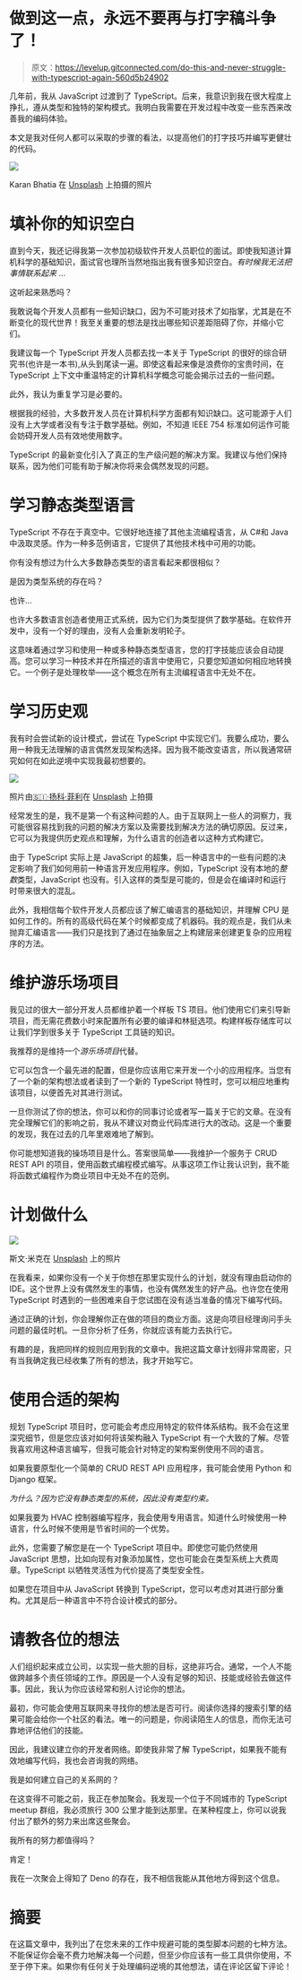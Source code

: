 # 做到这一点，永远不要再与打字稿斗争了！

> 原文：<https://levelup.gitconnected.com/do-this-and-never-struggle-with-typescript-again-560d5b24902>

几年前，我从 JavaScript 过渡到了 TypeScript。后来，我意识到我在很大程度上挣扎，遵从类型和独特的架构模式。我明白我需要在开发过程中改变一些东西来改善我的编码体验。

本文是我对任何人都可以采取的步骤的看法，以提高他们的打字技巧并编写更健壮的代码。

![](img/1eff87b6233778b8931af6c8e1e1709e.png)

Karan Bhatia 在 [Unsplash](https://unsplash.com?utm_source=medium&utm_medium=referral) 上拍摄的照片

# 填补你的知识空白

直到今天，我还记得我第一次参加初级软件开发人员职位的面试。即使我知道计算机科学的基础知识，面试官也理所当然地指出我有很多知识空白。*有时候我无法把事情联系起来* …

这听起来熟悉吗？

我敢说每个开发人员都有一些知识缺口，因为不可能对技术了如指掌，尤其是在不断变化的现代世界！我至关重要的想法是找出哪些知识差距阻碍了你，并缩小它们。

我建议每一个 TypeScript 开发人员都去找一本关于 TypeScript 的很好的综合研究书(也许是一本书),从头到尾读一遍。即使这看起来像是浪费你的宝贵时间，在 TypeScript 上下文中重温特定的计算机科学概念可能会揭示过去的一些问题。

此外，我认为重复学习是必要的。

根据我的经验，大多数开发人员在计算机科学方面都有知识缺口。这可能源于人们没有上大学或者没有专注于数学基础。例如，不知道 IEEE 754 标准如何运作可能会妨碍开发人员有效地使用数字。

TypeScript 的最新变化引入了真正的生产级问题的解决方案。我建议与他们保持联系，因为他们可能有助于解决你将来会偶然发现的问题。

# 学习静态类型语言

TypeScript 不存在于真空中。它很好地连接了其他主流编程语言，从 C#和 Java 中汲取灵感。作为一种多范例语言，它提供了其他技术栈中可用的功能。

你有没有想过为什么大多数静态类型的语言看起来都很相似？

是因为类型系统的存在吗？

也许…

也许大多数语言创造者使用正式系统，因为它们为类型提供了数学基础。在软件开发中，没有一个好的理由，没有人会重新发明轮子。

这意味着通过学习和使用一种或多种静态类型语言，您的打字技能应该会自动提高。您可以学习一种技术并在所描述的语言中使用它，只要您知道如何相应地转换它。一个例子是处理枚举——这个概念在所有主流编程语言中无处不在。

# 学习历史观

我有时会尝试新的设计模式，尝试在 TypeScript 中实现它们。我要么成功，要么用一种我无法理解的语言偶然发现架构选择。因为我不能改变语言，所以我通常研究如何在如此逆境中实现我最初想要的。

![](img/bb405237a125ea3fedc502e6770c2ece.png)

照片由[🇸🇮·扬科·菲利](https://unsplash.com/@itfeelslikefilm?utm_source=medium&utm_medium=referral)在 [Unsplash](https://unsplash.com?utm_source=medium&utm_medium=referral) 上拍摄

经常发生的是，我不是第一个有这种问题的人。由于互联网上一些人的洞察力，我可能很容易找到我的问题的解决方案以及需要找到解决方法的确切原因。反过来，它可以为我提供历史观点和理解，为什么语言的创造者以这种方式构建它。

由于 TypeScript 实际上是 JavaScript 的超集，后一种语言中的一些有问题的决定影响了我们如何用前一种语言开发应用程序。例如，TypeScript 没有本地的*整数*类型，JavaScript 也没有。引入这样的类型是可能的，但是会在编译时和运行时带来很大的混乱。

此外，我相信每个软件开发人员都应该了解汇编语言的基础知识，并理解 CPU 是如何工作的。所有的高级代码在某个时候都变成了机器码。我的观点是，我们从未抛弃汇编语言——我们只是找到了通过在抽象层之上构建层来创建更复杂的应用程序的方法。

# 维护游乐场项目

我见过的很大一部分开发人员都维护着一个样板 TS 项目。他们使用它们来引导新项目，而无需花费数小时来配置所有必要的编译和林挺选项。构建样板存储库可以让我们学到很多关于 TypeScript 工具链的知识。

我推荐的是维持一个*游乐场项目*代替。

它可以包含一个最先进的配置，但是你应该用它来开发一个小的应用程序。当您有了一个新的架构想法或者读到了一个新的 TypeScript 特性时，您可以相应地重构该项目，以便首先对其进行测试。

一旦你测试了你的想法，你可以和你的同事讨论或者写一篇关于它的文章。在没有完全理解它们的影响之前，我从不建议对商业代码库进行大的改动。这是一个重要的发现，我在过去的几年里艰难地了解到。

你可能想知道我的操场项目是什么。答案很简单——我维护一个服务于 CRUD REST API 的项目，使用函数式编程模式编写。从事这项工作让我认识到，我不能将函数式编程作为商业项目中无处不在的范例。

# 计划做什么

![](img/28858000473a440803582b257ef87696.png)

斯文·米克在 [Unsplash](https://unsplash.com?utm_source=medium&utm_medium=referral) 上的照片

在我看来，如果你没有一个关于你想在那里实现什么的计划，就没有理由启动你的 IDE。这个世界上没有偶然发生的事情，也没有偶然发生的好产品。也许您在使用 TypeScript 时遇到的一些困难来自于您试图在没有适当准备的情况下编写代码。

通过正确的计划，你会理解你正在做的项目的商业方面。这是向项目经理询问手头问题的最佳时机。一旦你分析了任务，你就应该有能力去执行它。

有趣的是，我把同样的规则应用到我的文章中。我把这篇文章计划得非常周密，只有当我确定我已经收集了所有的想法，我才开始写它。

# 使用合适的架构

规划 TypeScript 项目时，您可能会考虑应用特定的软件体系结构。我不会在这里深究细节，但是您应该对如何将该架构融入 TypeScript 有一个大致的了解。尽管我喜欢用这种语言编写，但我可能会针对特定的架构案例使用不同的语言。

如果我要原型化一个简单的 CRUD REST API 应用程序，我可能会使用 Python 和 Django 框架。

*为什么？因为它没有静态类型的系统，因此没有类型约束。*

如果我要为 HVAC 控制器编写程序，我会使用专用语言。知道什么时候使用一种语言，什么时候不使用是节省时间的一个优势。

此外，您需要了解您是在一个 TypeScript 项目中。即使您可能仍然使用 JavaScript 思想，比如向现有对象添加属性，您也可能会在类型系统上大费周章。TypeScript 以牺牲灵活性为代价提高了类型安全性。

如果您在项目中从 JavaScript 转换到 TypeScript，您可以考虑对其进行部分重构。尤其是后一种语言中不符合设计模式的部分。

# 请教各位的想法

人们组织起来成立公司，以实现一些大胆的目标，这绝非巧合。通常，一个人不能做跨越多个责任领域的工作。原因是一个人没有足够的知识、技能或经验去做这件事。因此，我认为你应该经常和别人讨论你的想法。

最初，你可能会使用互联网来寻找你的想法是否可行。阅读你选择的搜索引擎的结果可能会给你一个社区的看法。唯一的问题是，你阅读陌生人的信息，而你无法可靠地评估他们的技能。

因此，我建议建立你的开发者网络。即使我非常了解 TypeScript，如果我不能有效地编写代码，我也会咨询我的网络。

我是如何建立自己的关系网的？

在这变得不可能之前，我正在参加聚会。我发现一个位于不同城市的 TypeScript meetup 群组，我必须旅行 300 公里才能到达那里。在某种程度上，你可以说我付出了额外的努力来出席这些聚会。

我所有的努力都值得吗？

肯定！

我在一次聚会上得知了 Deno 的存在，我不相信我能从其他地方得到这个信息。

# 摘要

在这篇文章中，我列出了在您未来的工作中规避可能的类型脚本问题的七种方法。不能保证你会毫不费力地解决每一个问题，但至少你应该有一些工具供你使用，不至于停下来。如果你有任何关于处理编码逆境的其他想法，请在评论区留下评论！